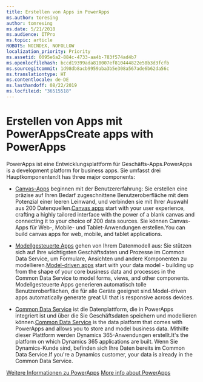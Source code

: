 ```yaml
---
title: Erstellen von Apps in PowerApps
ms.author: toresing
author: tomresing
ms.date: 5/21/2018
ms.audience: ITPro
ms.topic: article
ROBOTS: NOINDEX, NOFOLLOW
localization_priority: Priority
ms.assetid: 0095e6a2-884c-4733-aa4b-783f574ad4b7
ms.openlocfilehash: bccd19399ada810007ef810444822e58b3d3fcfb
ms.sourcegitcommit: 1d98db8acb9959aba3b5e308a567ade6b62da56c
ms.translationtype: HT
ms.contentlocale: de-DE
ms.lasthandoff: 08/22/2019
ms.locfileid: "36515518"
---
```

# <a name="create-apps-with-powerapps"></a><span data-ttu-id="5ad09-102">Erstellen von Apps mit PowerApps</span><span class="sxs-lookup"><span data-stu-id="5ad09-102">Create apps with PowerApps</span></span>

<span data-ttu-id="5ad09-103">PowerApps ist eine Entwicklungsplattform für Geschäfts-Apps.</span><span class="sxs-lookup"><span data-stu-id="5ad09-103">PowerApps is a development platform for business apps.</span></span> <span data-ttu-id="5ad09-104">Sie umfasst drei Hauptkomponenten:</span><span class="sxs-lookup"><span data-stu-id="5ad09-104">It has three major components:</span></span> 
  
- <span data-ttu-id="5ad09-105">[Canvas-Apps](https://go.microsoft.com/fwlink/?linkid=874495) beginnen mit der Benutzererfahrung: Sie erstellen eine präzise auf Ihren Bedarf zugeschnittene Benutzeroberfläche mit dem Potenzial einer leeren Leinwand, und verbinden sie mit Ihrer Auswahl aus 200 Datenquellen.</span><span class="sxs-lookup"><span data-stu-id="5ad09-105">[Canvas apps](https://go.microsoft.com/fwlink/?linkid=874495) start with your user experience, crafting a highly tailored interface with the power of a blank canvas and connecting it to your choice of 200 data sources.</span></span> <span data-ttu-id="5ad09-106">Sie können Canvas-Apps für Web-, Mobile- und Tablet-Anwendungen erstellen.</span><span class="sxs-lookup"><span data-stu-id="5ad09-106">You can build canvas apps for web, mobile, and tablet applications.</span></span> 
    
- <span data-ttu-id="5ad09-107">[Modellgesteuerte Apps](https://go.microsoft.com/fwlink/?linkid=874496) gehen von Ihrem Datenmodell aus: Sie stützen sich auf Ihre wichtigsten Geschäftsdaten und Prozesse im Common Data Service, um Formulare, Ansichten und andere Komponenten zu modellieren.</span><span class="sxs-lookup"><span data-stu-id="5ad09-107">[Model-driven apps](https://go.microsoft.com/fwlink/?linkid=874496) start with your data model - building up from the shape of your core business data and processes in the Common Data Service to model forms, views, and other components.</span></span> <span data-ttu-id="5ad09-108">Modellgesteuerte Apps generieren automatisch tolle Benutzeroberflächen, die für alle Geräte geeignet sind.</span><span class="sxs-lookup"><span data-stu-id="5ad09-108">Model-driven apps automatically generate great UI that is responsive across devices.</span></span> 
    
- <span data-ttu-id="5ad09-109">[Common Data Service](https://go.microsoft.com/fwlink/?linkid=874497) ist die Datenplattform, die in PowerApps integriert ist und über die Sie Geschäftsdaten speichern und modellieren können.</span><span class="sxs-lookup"><span data-stu-id="5ad09-109">[Common Data Service](https://go.microsoft.com/fwlink/?linkid=874497) is the data platform that comes with PowerApps and allows you to store and model business data.</span></span> <span data-ttu-id="5ad09-110">Mithilfe dieser Plattform werden Dynamics 365-Anwendungen erstellt.</span><span class="sxs-lookup"><span data-stu-id="5ad09-110">It's the platform on which Dynamics 365 applications are built.</span></span> <span data-ttu-id="5ad09-111">Wenn Sie Dynamics-Kunde sind, befinden sich Ihre Daten bereits im Common Data Service.</span><span class="sxs-lookup"><span data-stu-id="5ad09-111">If you're a Dynamics customer, your data is already in the Common Data Service.</span></span> 
    
<span data-ttu-id="5ad09-112">[Weitere Informationen zu PowerApps](https://go.microsoft.com/fwlink/?linkid=874498) </span><span class="sxs-lookup"><span data-stu-id="5ad09-112">[More info about PowerApps](https://go.microsoft.com/fwlink/?linkid=874498)</span></span>
  


